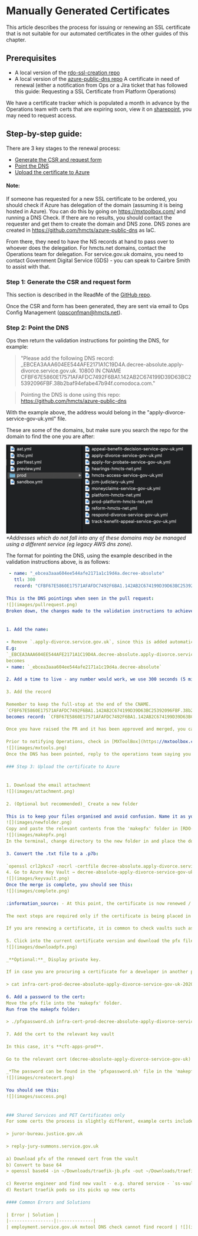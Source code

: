 # Manually Generated Certificates

This article describes the process for issuing or renewing an SSL certificate that is not suitable for our automated certificates in the other guides of this chapter.

## Prerequisites

- A local version of the [rdo-ssl-creation repo](https://github.com/hmcts/rdo-ssl-creation/tree/openssl-mac-branch)
- A local version of the [azure-public-dns repo](https://github.com/hmcts/azure-public-dns)
A certificate in need of renewal (either a notification from Ops or a Jira ticket that has followed this guide: Requesting a SSL Certificate from Platform Operations)

We have a certificate tracker which is populated a month in advance by the Operations team with certs that are expiring soon, view it on [sharepoint](https://cjscommonplatform-my.sharepoint.com/:x:/r/personal/zoe_cope_hmcts_net/_layouts/15/Doc.aspx?sourcedoc=%7B6C8A9500-4D9D-45EA-8CC7-D75F3DDFF133%7D&file=Cert%20Tracker.xlsx&action=default&mobileredirect=true), you may need to request access.


## Step-by-step guide:
There are 3 key stages to the renewal process:

- [Generate the CSR and request form](https://github.com/hmcts/ops-runbooks/tree/master/Certificates/gandi.md#Step-1:-Generate-the-CSR-and-request-form)
- [Point the DNS](https://github.com/hmcts/ops-runbooks/tree/master/Certificates/gandi.md#Step-2:-Point-the-DNS)
- [Upload the certificate to Azure](https://github.com/hmcts/ops-runbooks/tree/master/Certificates/gandi.md#Step-3:-Upload-the-certificate-to-Azure)

#### Note:
If someone has requested for a new SSL certificate to be ordered, you should check if Azure has delegation of the domain (assuming it is being hosted in Azure). 
You can do this by going on https://mxtoolbox.com/ and running a DNS Check.
If there are no results, you should contact the requester and get them to create the domain and DNS zone.
DNS zones are created in https://github.com/hmcts/azure-public-dns as IaC.

From there, they need to have the NS records at hand to pass over to whoever does the delegation.
For hmcts.net domains, contact the Operations team for delegation.
For service.gov.uk domains, you need to contact Government Digital Service (GDS) - you can speak to Cairbre Smith to assist with that.

### Step 1: Generate the CSR and request form


This section is described in the ReadMe of the [GitHub repo](https://github.com/hmcts/rdo-ssl-creation/tree/openssl-mac-branch).


Once the CSR and form has been generated, they are sent via email to Ops Config Management (opsconfman@hmcts.net).

### Step 2: Point the DNS


Ops then return the validation instructions for pointing the DNS, for example:

> "Please add the following DNS record: _EBCEA3AAA604EE544AFE2171A1C19D4A.decree-absolute.apply-divorce.service.gov.uk. 10800 IN CNAME 
CFBF67E5860E17571AFAFDC7492F6BA1.142AB2C674199D39D63BC25392096FBF.38b2baf94efabe47b94f.comodoca.com."

> Pointing the DNS is done using this repo:
https://github.com/hmcts/azure-public-dns



With the example above, the address would belong in the "apply-divorce-service-gov-uk.yml" file.

These are some of the domains, but make sure you search the repo for the domain to find the one you are after:


![](images/envfiles.png)
_*Addresses which do not fall into any of these domains may be managed using a different service (eg legacy AWS dns zone)._

The format for pointing the DNS, using the example described in the validation instructions above, is as follows:

```yaml
 - name: "_ebcea3aaa604ee544afe2171a1c19d4a.decree-absolute"
   ttl: 300
   record: "CFBF67E5860E17571AFAFDC7492F6BA1.142AB2C674199D39D63BC25392096FBF.38b2baf94efabe47b94f.comodoca.com."

This is the DNS pointings when seen in the pull request:
![](images/pullrequest.png)
Broken down, the changes made to the validation instructions to achieve the correct format are:


1. Add the name:

- Remove `.apply-divorce.service.gov.uk`, since this is added automatically.
E.g:
`_EBCEA3AAA604EE544AFE2171A1C19D4A.decree-absolute.apply-divorce.service.gov.uk`
becomes
- name: `_ebcea3aaa604ee544afe2171a1c19d4a.decree-absolute`

2. Add a time to live - any number would work, we use 300 seconds (5 minutes) for practicality, e.g. `ttl: 300`.

3. Add the record

Remember to keep the full-stop at the end of the CNAME.
`CFBF67E5860E17571AFAFDC7492F6BA1.142AB2C674199D39D63BC25392096FBF.38b2baf94efabe47b94f.comodoca.com.`
becomes record: `CFBF67E5860E17571AFAFDC7492F6BA1.142AB2C674199D39D63BC25392096FBF.38b2baf94efabe47b94f.comodoca.com.`

Once you have raised the PR and it has been approved and merged, you can check on the build on  [Azure DevOps](https://dev.azure.com/hmcts/PlatformOperations/_build?definitionId=278).

Prior to notifying Operations, check in [MXToolBox](https://mxtoolbox.com/) that the DNS has been propagated successfully, this will prevent possible delays. Use the whole name of the record like so:
![](images/mxtools.png)
Once the DNS has been pointed, reply to the operations team saying you've added the DNS records. They will return the generated cert as an email attachment.

### Step 3: Upload the certificate to Azure


1. Download the email attachment
![](images/attachment.png)

2. (Optional but recommended)_ Create a new folder

This is to keep your files organised and avoid confusion. Name it as you see fit, for example as below:
![](images/newfolder.png)
Copy and paste the relevant contents from the 'makepfx' folder in [RDO-SSL-Creation](https://github.com/hmcts/rdo-ssl-creation/tree/openssl-mac-branch), into the newly created folder. The below files now exist in 'decree-absolute':
![](images/makepfx.png)
In the terminal, change directory to the new folder in and place the downloaded cert from step 1 inside it.

3. Convert the .txt file to a .p7b:

`openssl crl2pkcs7 -nocrl -certfile decree-absolute.apply-divorce.service.gov.uk.crt.txt -certfile cert-chain -out decree-absolute.apply-divorce.service.gov.uk.p7b`
4. Go to Azure Key Vault → decree-absolute-apply-divorce-service-gov-uk → certificate operation → 'merge signed request' and upload the p7b file.
![](images/keyvault.png)
Once the merge is complete, you should see this:
![](images/complete.png)

:information_source: - At this point, the certificate is now renewed / procured. 

The next steps are required only if the certificate is being placed in another vault in addition to infra-cert-prod. You can find out if required by either speaking to the dev who requested the cert or searching key vaults in Azure.

If you are renewing a certificate, it is common to check vaults such as, but not limited to, `cft-apps-prod` or `<projectacronym>-prod` for production certificates, `cftapps-dev` for development certificates, etc, and observing whether an old version of the renewed cert is there.

5. Click into the current certificate version and download the pfx file by selecting 'Download in PFX/PEM format'
![](images/downloadpfx.png)

_**Optional:**_ Display private key.

If in case you are procuring a certificate for a developer in another project for example, they would require the private key as they may not have access to the key vault. To display the certificate's private key, run below command. At this point, there is no password, so just press enter when prompted for one.

> cat infra-cert-prod-decree-absolute-apply-divorce-service-gov-uk-20200609.pfx | openssl pkcs12 -nodes

6. Add a password to the cert:
Move the pfx file into the 'makepfx' folder.
Run from the makepfx folder:

> ./pfxpassword.sh infra-cert-prod-decree-absolute-apply-divorce-service-gov-uk-20200609.pfx

7. Add the cert to the relevant key vault

In this case, it's **cft-apps-prod**. 

Go to the relevant cert (decree-absolute-apply-divorce-service-gov-uk) → new version → import → upload the cert.pfx file and type in the password.

_*The password can be found in the 'pfxpassword.sh' file in the 'makepfx' folder._
![](images/createcert.png)

You should see this:
![](images/success.png)


### Shared Services and PET Certificates only 
For some certs the process is slightly different, example certs include

> juror-bureau.justice.gov.uk

> reply-jury-summons.service.gov.uk

a) Download pfx of the renewed cert from the vault
b) Convert to base 64
> openssl base64 -in ~/Downloads/traefik-jb.pfx -out ~/Downloads/traefik-jdbase64.kl

c) Reverse engineer and find new vault - e.g. shared service - `ss-vault-prod`
d) Restart traefik pods so its picks up new certs

#### Common Errors and Solutions 

| Error | Solution | 
|-----------------|:-------------|
| employment.service.gov.uk mxtool DNS check cannot find record | ![](images/commonerror.png)  | 
